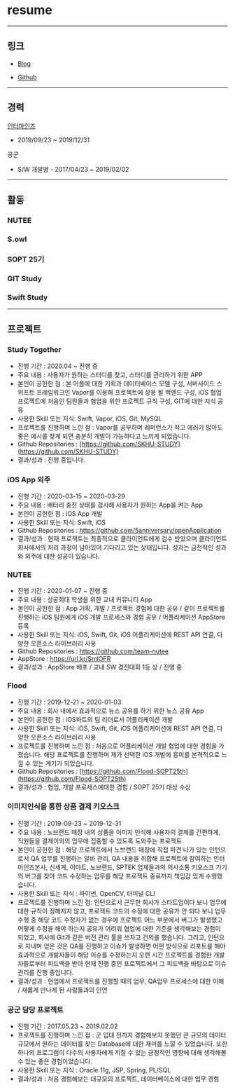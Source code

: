 # resume

---
## 링크 

- [Blog](http://blog.5anniversary.dev)

- [Github](https://github.com/5anniversary)

---
## 경력

[인터마인즈](https://intermindsai.com)

- 2019/09/23 ~ 2019/12/31

공군

- S/W 개발병 - 2017/04/23 ~ 2019/02/02

---
## 활동

### NUTEE

### S.owl

### SOPT 25기

### GIT Study

### Swift Study


---
## 프로젝트

### Study Together

 - 진행 기간 : 2020.04 ~ 진행 중
 - 주요 내용 : 사용자가 원하는 스터디를 찾고, 스터디를 관리하기 위한 APP
 - 본인이 공헌한 점 : 본 어플에 대한 기획과 데이터베이스 모델 구성, 서버사이드 스위프트 프레임워크인 Vapor를 이용해 프로젝트에 상용 될 백엔드 구성,  iOS 협업 프로젝트에 처음인 팀원들과 협업을 위한 프로젝트 규칙 구성, GIT에 대한 지식 공유
 - 사용한 Skill 또는 지식: Swift, Vapor, iOS, Git, MySQL
 - 프로젝트를 진행하며 느낀 점 : Vapor를 공부하며 레퍼런스가 적고 에러가 많아도 좋은 예시를 찾게 되면 충분히 개발이 가능하다고 느끼게 되었습니다.
 - Github Repositories : [https://github.com/SKHU-STUDY](https://github.com/SKHU-STUDY)
 - 결과/성과 : 진행 중입니다.
 
### iOS App 외주

 - 진행 기간 : 2020-03-15 ~ 2020-03-29
 - 주요 내용 : 배터리 충전 상태를 검사해 사용자가 원하는 App을 켜는  App
 - 본인이 공헌한 점 : iOS App 개발
 - 사용한 Skill 또는 지식: Swift, iOS
 - Github Repositories : https://github.com/5anniversary/openApplication
 - 결과/성과 : 현재 프로젝트는 최종적으로 클라이언트에게 검수 받았으며 클라이언트 회사에서의 처리 과정이 남아있어 기다리고 있는 상태입니다. 성과는 금전적인 성과와 외주에 대한 성공이 있습니다.
 
### NUTEE

 - 진행 기간 : 2020-01-07 ~ 진행 중
 - 주요 내용 : 성공회대 학생을 위한 교내 커뮤니티 App
 - 본인이 공헌한 점 : App 기획, 개발 / 프로젝트 경험에 대한 공유 / 같이 프로젝트를 진행하는 iOS 팀원에게 iOS 개발 프로세스와 경험 공유 / 어플리케이션 AppStore 등록
 - 사용한 Skill 또는 지식: iOS, Swift, Git, iOS 어플리케이션에 REST API 연결, 다양한 오픈소스 라이브러리 사용
 - Github Repositories : https://github.com/team-nutee
 - AppStore : https://url.kr/SmlOFR
 - 결과/성과 : AppStore 배포 / 교내 SW 경진대회 1등 상 / 진행 중
 
### Flood
 
 - 진행 기간 : 2019-12-21 ~ 2020-01-03
 - 주요 내용 : 회사 내에서 효과적으로 뉴스 공유를 하기 위한 뉴스 공유 App
 - 본인이 공헌한 점 : iOS파트의 팀 리더로서 어플리케이션 개발
 - 사용한 Skill 또는 지식: iOS, Swift, Git, iOS 어플리케이션에 REST API 연결, 다양한 오픈소스 라이브러리 사용 
 - 프로젝트를 진행하며 느낀 점 : 처음으로 어플리케이션 개발 협업에 대한 경험을 가졌습니다. 해당 프로젝트를 진행하며 제가 선택한 iOS 개발에 흥미를 본격적으로 느낄 수 있는 계기가 되었습니다. 
 - Github Repositories : [https://github.com/Flood-SOPT25th](https://github.com/Flood-SOPT25th)
 - 결과/성과 : 협업, 개발 프로세스에대한 경험 / SOPT 25기 대상 수상

### 이미지인식을 통한 상품 결제 키오스크

- 진행 기간 : 2019-09-23 ~ 2019-12-31
- 주요 내용 : 노브랜드 매장 내의 상품을 이미지 인식해 사용자의 결제를 간편하게, 직원들을 결제이외의 업무에 집중할 수 있도록 도와주는 프로젝트 
- 본인이 공헌한 점 : 해당 프로젝트에서 노브랜드 매장에 직접 파견 나가 있는 인턴으로서 QA 업무를 진행하는 알바 관리, QA 내용을 취합해 프로젝트에 참여하는 인터마인즈본사, 신세계, 이마트, 노브랜드, SPTEK 업체들과의 의사소통 키오스크 기기의 버그를 찾아 코드 수정하는 업무를 해당 프로젝트 종료까지 책임감 있게 수행했습니다.
- 사용한 Skill 또는 지식 : 파이썬, OpenCV, 터미널 CLI
- 프로젝트를 진행하며 느낀 점: 인턴으로서 근무한 회사가 스타트업이다 보니 업무에 대한 규칙이 정해지지 않고, 프로젝트 코드의 수정에 대한 공유가 안 되다 보니 업무 수행 중 해당 코드 수정자가 없는 경우에 프로젝트 어느 부분에서 버그가 발생했고 어떻게 수정을 해야 하는지 공유가 어려워 협업에 대한 기준을 생각해보는 경험이 되었고, 회사에 Git과 같은 버전 관리 툴을 쓰자고 건의를 했습니다.
그리고, 인턴으로 지내며 얻은 것은 QA를 진행하고 이슈가 발생하면 어떤 방식으로 리포트를 해야 효과적으로 개발자들이 해당 이슈를 수정하는지 오랜 시간 프로젝트를 경험한 개발자들로부터 피드백을 받아 현재 진행 중인 프로젝트에서 그 피드백을 바탕으로 이슈 관리를 진행 중입니다.
- 결과/성과 : 현업에서 프로젝트를 진행할 때의 업무, QA업무 프로세스에 대한 이해 / 새롭게 만나게 된 사람들과의 인연

### 공군 담당 프로젝트

- 진행 기간 : 2017.05.23 ~ 2019.02.02
- 프로젝트를 진행하며 느낀 점 : 군 입대 전까지 경험해보지 못했던 큰 규모의 데이터 규모에서 원하는 데이터를 찾는 Database에 대한 재미를 느낄 수 있었습니다. 또한 하나의 프로그램이 다수의 사용자에게 끼칠 수 있는 긍정적인 영향에 대해 생각해볼 수 있는 좋은 경험이었습니다.
- 사용한 Skill 또는 지식 : Oracle 11g, JSP, Spring, PL/SQL
- 결과/성과 : 처음 경험해보는 대규모의 프로젝트, 데이터베이스에 대한 업무 경험

